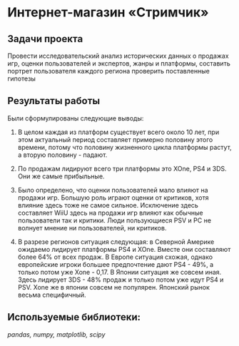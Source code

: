 # Интернет-магазин «Стримчик»

## Задачи проекта

Провести исследовательский анализ исторических данных о продажах игр, оценки пользователей и экспертов, жанры и платформы, составить портрет пользователя каждого региона проверить поставленные гипотезы

## Результаты работы

Были сформулированы следующие выводы:

1) В целом каждая из платформ существует всего около 10 лет, при этом актуальный период составляет примерно половину этого времени, потому что половину жизненного цикла платформы растут, а вторую половину - падают.

2) По продажам лидируют всего три платформы это XOne, PS4 и 3DS. Они же самые прибыльные. 

3) Было определено, что оценки пользователей мало влияют на продажи игр. Большую роль играют оценки от критиков, хотя влияние здесь тоже не самое сильное. Исключение здесь составляет WiiU здесь на продажи игр влияют как обычные пользователи так и критики. Люди пользующиеся PSV и PC не волнует мнение ни пользователей, ни критиков.

4) В разрезе регионов ситуация следующая: в Северной Америке ожидаемо лидирует платформы PS4 и XOne. Вместе они составляют более 64% от всех продаж. В Европе ситуация схожая, однако европейские игроки большее предпочтение дают PS4 - 49%, а только потом уже Xone - 0,17. В Японии ситуация же совсем иная. Здесь лидирует 3DS - 48% продаж и только потом уже идут PS4 и PSV. Xone же в японии совсем не популярен. Японский рынок весьма специфичный.

## Используемые библиотеки:
_pandas, numpy, matplotlib, scipy_
